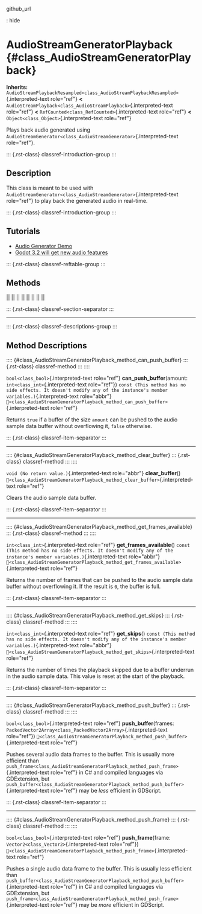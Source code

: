 github_url

:   hide

# AudioStreamGeneratorPlayback {#class_AudioStreamGeneratorPlayback}

**Inherits:**
`AudioStreamPlaybackResampled<class_AudioStreamPlaybackResampled>`{.interpreted-text
role="ref"} **\<**
`AudioStreamPlayback<class_AudioStreamPlayback>`{.interpreted-text
role="ref"} **\<** `RefCounted<class_RefCounted>`{.interpreted-text
role="ref"} **\<** `Object<class_Object>`{.interpreted-text role="ref"}

Plays back audio generated using
`AudioStreamGenerator<class_AudioStreamGenerator>`{.interpreted-text
role="ref"}.

::: {.rst-class}
classref-introduction-group
:::

## Description

This class is meant to be used with
`AudioStreamGenerator<class_AudioStreamGenerator>`{.interpreted-text
role="ref"} to play back the generated audio in real-time.

::: {.rst-class}
classref-introduction-group
:::

## Tutorials

- [Audio Generator
  Demo](https://godotengine.org/asset-library/asset/2759)
- [Godot 3.2 will get new audio
  features](https://godotengine.org/article/godot-32-will-get-new-audio-features)

::: {.rst-class}
classref-reftable-group
:::

## Methods

||
||
||
||
||
||
||
||

::: {.rst-class}
classref-section-separator
:::

------------------------------------------------------------------------

::: {.rst-class}
classref-descriptions-group
:::

## Method Descriptions

:::: {#class_AudioStreamGeneratorPlayback_method_can_push_buffer}
::: {.rst-class}
classref-method
:::
::::

`bool<class_bool>`{.interpreted-text role="ref"}
**can_push_buffer**(amount: `int<class_int>`{.interpreted-text
role="ref"})
`const (This method has no side effects. It doesn't modify any of the instance's member variables.)`{.interpreted-text
role="abbr"}
`🔗<class_AudioStreamGeneratorPlayback_method_can_push_buffer>`{.interpreted-text
role="ref"}

Returns `true` if a buffer of the size `amount` can be pushed to the
audio sample data buffer without overflowing it, `false` otherwise.

::: {.rst-class}
classref-item-separator
:::

------------------------------------------------------------------------

:::: {#class_AudioStreamGeneratorPlayback_method_clear_buffer}
::: {.rst-class}
classref-method
:::
::::

`void (No return value.)`{.interpreted-text role="abbr"}
**clear_buffer**()
`🔗<class_AudioStreamGeneratorPlayback_method_clear_buffer>`{.interpreted-text
role="ref"}

Clears the audio sample data buffer.

::: {.rst-class}
classref-item-separator
:::

------------------------------------------------------------------------

:::: {#class_AudioStreamGeneratorPlayback_method_get_frames_available}
::: {.rst-class}
classref-method
:::
::::

`int<class_int>`{.interpreted-text role="ref"}
**get_frames_available**()
`const (This method has no side effects. It doesn't modify any of the instance's member variables.)`{.interpreted-text
role="abbr"}
`🔗<class_AudioStreamGeneratorPlayback_method_get_frames_available>`{.interpreted-text
role="ref"}

Returns the number of frames that can be pushed to the audio sample data
buffer without overflowing it. If the result is `0`, the buffer is full.

::: {.rst-class}
classref-item-separator
:::

------------------------------------------------------------------------

:::: {#class_AudioStreamGeneratorPlayback_method_get_skips}
::: {.rst-class}
classref-method
:::
::::

`int<class_int>`{.interpreted-text role="ref"} **get_skips**()
`const (This method has no side effects. It doesn't modify any of the instance's member variables.)`{.interpreted-text
role="abbr"}
`🔗<class_AudioStreamGeneratorPlayback_method_get_skips>`{.interpreted-text
role="ref"}

Returns the number of times the playback skipped due to a buffer
underrun in the audio sample data. This value is reset at the start of
the playback.

::: {.rst-class}
classref-item-separator
:::

------------------------------------------------------------------------

:::: {#class_AudioStreamGeneratorPlayback_method_push_buffer}
::: {.rst-class}
classref-method
:::
::::

`bool<class_bool>`{.interpreted-text role="ref"} **push_buffer**(frames:
`PackedVector2Array<class_PackedVector2Array>`{.interpreted-text
role="ref"})
`🔗<class_AudioStreamGeneratorPlayback_method_push_buffer>`{.interpreted-text
role="ref"}

Pushes several audio data frames to the buffer. This is usually more
efficient than
`push_frame<class_AudioStreamGeneratorPlayback_method_push_frame>`{.interpreted-text
role="ref"} in C# and compiled languages via GDExtension, but
`push_buffer<class_AudioStreamGeneratorPlayback_method_push_buffer>`{.interpreted-text
role="ref"} may be *less* efficient in GDScript.

::: {.rst-class}
classref-item-separator
:::

------------------------------------------------------------------------

:::: {#class_AudioStreamGeneratorPlayback_method_push_frame}
::: {.rst-class}
classref-method
:::
::::

`bool<class_bool>`{.interpreted-text role="ref"} **push_frame**(frame:
`Vector2<class_Vector2>`{.interpreted-text role="ref"})
`🔗<class_AudioStreamGeneratorPlayback_method_push_frame>`{.interpreted-text
role="ref"}

Pushes a single audio data frame to the buffer. This is usually less
efficient than
`push_buffer<class_AudioStreamGeneratorPlayback_method_push_buffer>`{.interpreted-text
role="ref"} in C# and compiled languages via GDExtension, but
`push_frame<class_AudioStreamGeneratorPlayback_method_push_frame>`{.interpreted-text
role="ref"} may be *more* efficient in GDScript.
